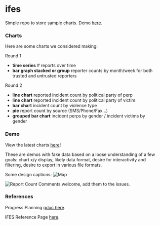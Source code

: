 ifes
====
Simple repo to store sample charts. Demo [here](http://auremoser.github.io/ifes/).

### Charts

Here are some charts we considered making:

Round 1

* **time series** # reports over time
* **bar graph stacked or group** reporter counts by month/week for both trusted and untrusted reporters

Round 2

* **line chart** reported incident count by political party of perp
* **line chart** reported incident count by political party of victim
* **bar chart** incident count by violence type
* **pie** report count by source (SMS/Phone/Fax...)
* **grouped bar chart** incident perps by gender / incident victims by gender

### Demo
View the latest charts [here](http://auremoser.github.io/ifes/)!

These are demos with fake data based on a loose understanding of a few goals: chart x/y display, likely data format, desire for interactivity and filtering, desire to export in various file formats.

Some design captions:
![Map](https://raw.github.com/auremoser/images/master/ifes.png)

![Report Count](https://raw.github.com/auremoser/images/master/ifes-reports.png)
Comments welcome, add them to the issues.


### References
Progress Planning [gdoc here](https://docs.google.com/document/d/1_CFYG9H1yFwlmcDwsjL1uLwfq9IOT-qZAtQFmf-5WPc/edit?usp=sharing).

IFES Reference Page [here](http://www.electionguide.org/map/).




